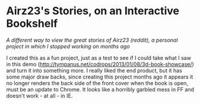 Airz23's Stories, on an Interactive Bookshelf
================

_A different way to view the great stories of Airz23 (reddit), a personal project in which I stopped working on months ago_

I created this as a fun project, just as a test to see if I could take what I saw in this demo
(http://tympanus.net/codrops/2013/01/08/3d-book-showcase/) and turn it into something more. I really liked the end product,
but it has some major draw backs, since creating this project months ago it appears it no longer renders the back side of the
front cover when the book is open, must be an update to Chrome. It looks like a horribly garbled mess in FF and doesn't work -
at all - in IE.
